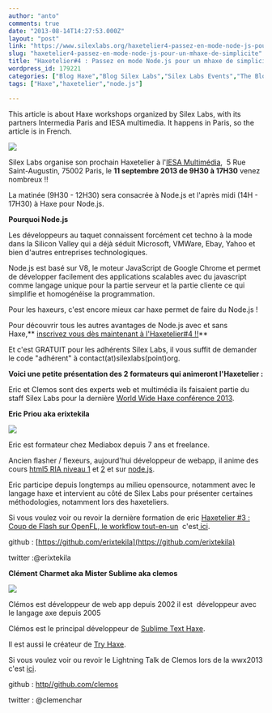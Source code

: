 ```yaml
---
author: "anto"
comments: true
date: "2013-08-14T14:27:53.000Z"
layout: "post"
link: "https://www.silexlabs.org/haxetelier4-passez-en-mode-node-js-pour-un-mhaxe-de-simplicite/"
slug: "haxetelier4-passez-en-mode-node-js-pour-un-mhaxe-de-simplicite"
title: "Haxetelier#4 : Passez en mode Node.js pour un mhaxe de simplicité"
wordpress_id: 179221
categories: ["Blog Haxe","Blog Silex Labs","Silex Labs Events","The Blog"]
tags: ["Haxe","haxetelier","node.js"]

---
```

This article is about Haxe workshops organized by Silex Labs, with its partners Intermedia Paris and IESA multimedia. It happens in Paris, so the article is in French.

[![](https://www.silexlabs.org/wp-content/uploads/2013/08/haxeteliers-11-septembre-2013-3.png)](https://www.silexlabs.org/179221/the-blog/haxetelier4-passez-en-mode-node-js-pour-un-mhaxe-de-simplicite/attachment/haxeteliers-11-septembre-2013-3/)

Silex Labs organise son prochain Haxetelier à l'[IESA Multimédia](http://www.iesamultimedia.fr/?gclid=CN-kpKvhjrkCFYOWtAod8zgA0Q),  5 Rue Saint-Augustin, 75002 Paris, le **11 septembre 2013 de 9H30 à 17H30** venez nombreux !!

La matinée (9H30 - 12H30) sera consacrée à Node.js et l'après midi (14H - 17H30) à Haxe pour Node.js.

**Pourquoi Node.js**

Les développeurs au taquet connaissent forcément cet techno à la mode dans la Silicon Valley qui a déjà séduit Microsoft, VMWare, Ebay, Yahoo et bien d'autres entreprises technologiques.

Node.js est basé sur V8, le moteur JavaScript de Google Chrome et permet de développer facilement des applications scalables avec du javascript comme langage unique pour la partie serveur et la partie cliente ce qui simplifie et homogénéise la programmation.

Pour les haxeurs, c'est encore mieux car haxe permet de faire du Node.js !

Pour découvrir tous les autres avantages de Node.js avec et sans Haxe,** [inscrivez vous dès maintenant à l'Haxetelier#4 !!](https://haxetelier4.eventbrite.fr/)**

Et c'est GRATUIT pour les adhérents Silex Labs, il vous suffit de demander le code "adhérent" à contact(at)silexlabs(point)org.

**Voici une petite présentation des 2 formateurs qui animeront l'Haxetelier :**

Eric et Clemos sont des experts web et multimédia ils faisaient partie du staff Silex Labs pour la dernière [World Wide Haxe conférence 2013](https://www.silexlabs.org/140165/the-blog/wwx2013-was-haxeptional-thanks-to-you-all/ ).

**Eric Priou aka erixtekila**

![](https://www.silexlabs.org/wp-content/uploads/2013/08/Capture-d’écran-2013-08-21-à-16.07.27-150x150.png)

Eric est formateur chez Mediabox depuis 7 ans et freelance.

Ancien flasher / flexeurs, aujourd'hui développeur de webapp, il anime des cours [html5 RIA niveau 1](http://www.mediabox.fr/programme-javascript-html5-ria.html) et [2](http://www.mediabox.fr/programme-javascript-html5-niveau-perfectionnement.html) et sur [node.js](http://www.mediabox.fr/formations-nodejs.html).

Eric participe depuis longtemps au milieu opensource, notamment avec le langage haxe et intervient au côté de Silex Labs pour présenter certaines méthodologies, notamment lors des haxeteliers.

Si vous voulez voir ou revoir la dernière formation de eric [Haxetelier #3 : Coup de Flash sur OpenFL, le workflow tout-en-un](https://www.silexlabs.org/143492/the-blog/haxetelier-3-coup-de-flash-sur-openfl-le-workflow-tout-en-un/)  c'est[ ici](http://www.youtube.com/watch?v=wZBvJkIp408).



github : [https://github.com/erixtekila](https://github.com/erixtekila)

twitter :@erixtekila

**Clément Charmet aka Mister Sublime aka clemos**

![](https://www.silexlabs.org/wp-content/uploads/2013/08/P5251731-m-1080-150x150.jpg)

Clémos est développeur de web app depuis 2002 il est  développeur avec le langage axe depuis 2005

Clémos est le principal développeur de [Sublime Text Haxe](https://github.com/clemos/haxe-sublime-bundle).

Il est aussi le créateur de [Try Haxe](http://try.haxe.org/).

Si vous voulez voir ou revoir le Lightning Talk de Clemos lors de la wwx2013 c'est [ici](http://www.youtube.com/watch?v=5z_Oc3EkRfs).



github : [http//github.com/clemos](http//github.com/clemos)

twitter : @clemenchar

